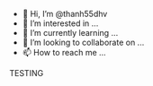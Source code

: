 - 👋 Hi, I’m @thanh55dhv
- 👀 I’m interested in ...
- 🌱 I’m currently learning ...
- 💞️ I’m looking to collaborate on ...
- 📫 How to reach me ...

<!---
thanh55dhv/thanh55dhv is a ✨ special ✨ repository because its `README.md` (this file) appears on your GitHub profile.
You can click the Preview link to take a look at your changes.
--->
TESTING
